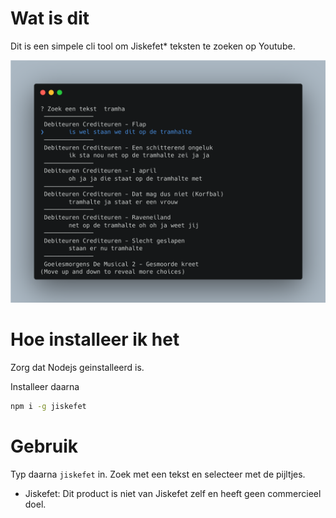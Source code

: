# Wat is dit

Dit is een simpele cli tool om Jiskefet* teksten te zoeken op Youtube.

![zoeken op jiskefet](./imgs/terminal.png)


# Hoe installeer ik het

Zorg dat Nodejs geinstalleerd is. 

Installeer daarna
```bash
npm i -g jiskefet
```

# Gebruik

Typ daarna ```jiskefet``` in. 
Zoek met een tekst en selecteer met de pijltjes.

* Jiskefet: Dit product is niet van Jiskefet zelf en heeft geen commercieel doel.